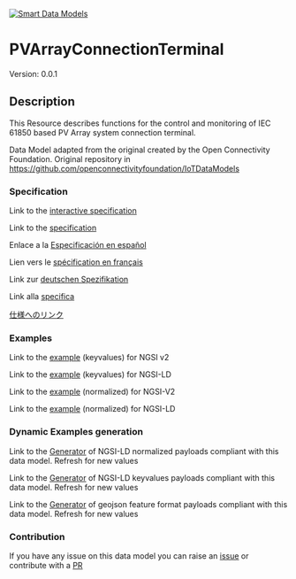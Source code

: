 [![Smart Data Models](https://smartdatamodels.org/wp-content/uploads/2022/01/SmartDataModels_logo.png "Logo")](https://smartdatamodels.org)
# PVArrayConnectionTerminal
Version: 0.0.1

## Description 

This Resource describes functions for the control and monitoring of IEC 61850 based PV Array system connection terminal.

Data Model adapted from the original created by the Open Connectivity Foundation. Original repository in https://github.com/openconnectivityfoundation/IoTDataModels
### Specification

Link to the [interactive specification](https://swagger.lab.fiware.org/?url=https://smart-data-models.github.io/dataModel.OCF/PVArrayConnectionTerminal/swagger.yaml)

Link to the [specification](https://github.com/smart-data-models/dataModel.OCF/blob/master/PVArrayConnectionTerminal/doc/spec.md)

Enlace a la [Especificación en español](https://github.com/smart-data-models/dataModel.OCF/blob/master/PVArrayConnectionTerminal/doc/spec_ES.md)

Lien vers le [spécification en français](https://github.com/smart-data-models/dataModel.OCF/blob/master/PVArrayConnectionTerminal/doc/spec_FR.md)

Link zur [deutschen Spezifikation](https://github.com/smart-data-models/dataModel.OCF/blob/master/PVArrayConnectionTerminal/doc/spec_DE.md)

Link alla [specifica](https://github.com/smart-data-models/dataModel.OCF/blob/master/PVArrayConnectionTerminal/doc/spec_IT.md)

[仕様へのリンク](https://github.com/smart-data-models/dataModel.OCF/blob/master/PVArrayConnectionTerminal/doc/spec_JA.md)
### Examples

Link to the [example](https://smart-data-models.github.io/dataModel.OCF/PVArrayConnectionTerminal/examples/example.json) (keyvalues) for NGSI v2

Link to the [example](https://smart-data-models.github.io/dataModel.OCF/PVArrayConnectionTerminal/examples/example.jsonld) (keyvalues) for NGSI-LD

Link to the [example](https://smart-data-models.github.io/dataModel.OCF/PVArrayConnectionTerminal/examples/example-normalized.json) (normalized) for NGSI-V2

Link to the [example](https://smart-data-models.github.io/dataModel.OCF/PVArrayConnectionTerminal/examples/example-normalized.jsonld) (normalized) for NGSI-LD
### Dynamic Examples generation

Link to the [Generator](https://smartdatamodels.org/extra/ngsi-ld_generator.php?schemaUrl=https://raw.githubusercontent.com/smart-data-models/dataModel.OCF/master/PVArrayConnectionTerminal/schema.json&email=info@smartdatamodels.org) of NGSI-LD normalized payloads compliant with this data model. Refresh for new values

Link to the [Generator](https://smartdatamodels.org/extra/ngsi-ld_generator_keyvalues.php?schemaUrl=https://raw.githubusercontent.com/smart-data-models/dataModel.OCF/master/PVArrayConnectionTerminal/schema.json&email=info@smartdatamodels.org) of NGSI-LD keyvalues payloads compliant with this data model. Refresh for new values

Link to the [Generator](https://smartdatamodels.org/extra/geojson_features_generator.php?schemaUrl=https://raw.githubusercontent.com/smart-data-models/dataModel.OCF/master/PVArrayConnectionTerminal/schema.json&email=info@smartdatamodels.org) of geojson feature format payloads compliant with this data model. Refresh for new values
### Contribution

 If you have any issue on this data model you can raise an [issue](https://github.com/smart-data-models/dataModel.OCF/issues)  or contribute with a [PR](https://github.com/smart-data-models/dataModel.OCF/pulls)